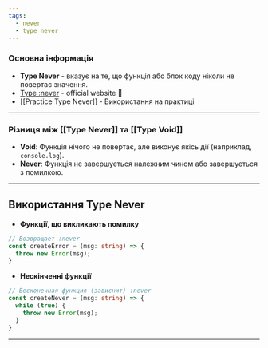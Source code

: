 ```yaml
---
tags:
  - never
  - type_never
---
```


### Основна інформація

- **Type Never** - вказує на те, що функція або блок коду ніколи не повертає значення.
- [Type :never](https://www.typescriptlang.org/docs/handbook/2/functions.html#never) - official website 📌
- [[Practice Type Never]] - Використання на практиці

---
### Різниця між [[Type Never]] та [[Type Void]]

- **Void**: Функція нічого не повертає, але виконує якісь дії (наприклад, `console.log`).
- **Never**: Функція не завершується належним чином або завершується з помилкою.
---

## Використання Type Never

- **Функції, що викликають помилку**
```TypeScript
// Возвращает :never
const createError = (msg: string) => {
  throw new Error(msg);
}
```

- **Нескінченні функції**
```Typescript
// Бесконечная функция (зависнит) :never
const createNever = (msg: string) => {
  while (true) {
    throw new Error(msg);
  }
}
```

---
